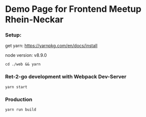 
# Demo Page for Frontend Meetup Rhein-Neckar

### Setup:

get yarn: https://yarnpkg.com/en/docs/install

node version: v8.9.0

`cd ./web && yarn`

### Ret-2-go development with Webpack Dev-Server

`yarn start`

### Production

`yarn run build`